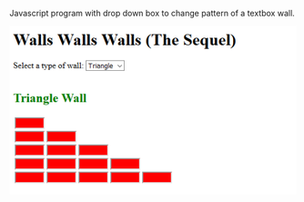 Javascript program with drop down box to change pattern of a textbox wall.

![Wallbuilder](walls.png) 
